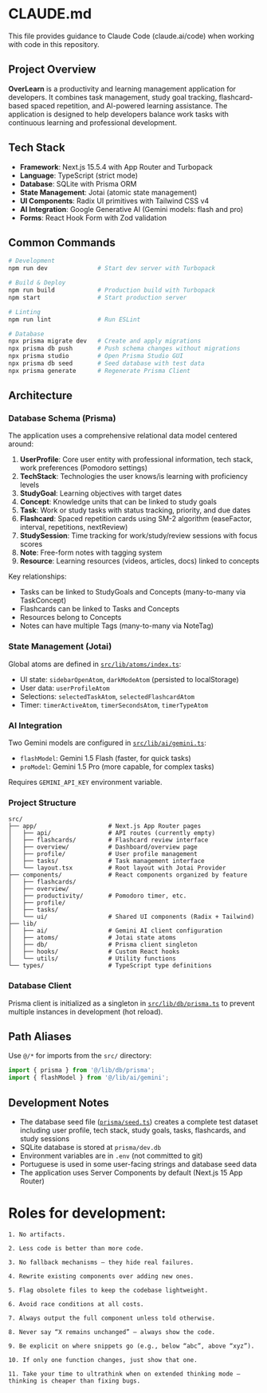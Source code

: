 # CLAUDE.md

This file provides guidance to Claude Code (claude.ai/code) when working with code in this repository.

## Project Overview

**OverLearn** is a productivity and learning management application for developers. It combines task management, study goal tracking, flashcard-based spaced repetition, and AI-powered learning assistance. The application is designed to help developers balance work tasks with continuous learning and professional development.

## Tech Stack

- **Framework**: Next.js 15.5.4 with App Router and Turbopack
- **Language**: TypeScript (strict mode)
- **Database**: SQLite with Prisma ORM
- **State Management**: Jotai (atomic state management)
- **UI Components**: Radix UI primitives with Tailwind CSS v4
- **AI Integration**: Google Generative AI (Gemini models: flash and pro)
- **Forms**: React Hook Form with Zod validation

## Common Commands

```bash
# Development
npm run dev              # Start dev server with Turbopack

# Build & Deploy
npm run build            # Production build with Turbopack
npm start                # Start production server

# Linting
npm run lint             # Run ESLint

# Database
npx prisma migrate dev   # Create and apply migrations
npx prisma db push       # Push schema changes without migrations
npx prisma studio        # Open Prisma Studio GUI
npx prisma db seed       # Seed database with test data
npx prisma generate      # Regenerate Prisma Client
```

## Architecture

### Database Schema (Prisma)

The application uses a comprehensive relational data model centered around:

1. **UserProfile**: Core user entity with professional information, tech stack, work preferences (Pomodoro settings)
2. **TechStack**: Technologies the user knows/is learning with proficiency levels
3. **StudyGoal**: Learning objectives with target dates
4. **Concept**: Knowledge units that can be linked to study goals
5. **Task**: Work or study tasks with status tracking, priority, and due dates
6. **Flashcard**: Spaced repetition cards using SM-2 algorithm (easeFactor, interval, repetitions, nextReview)
7. **StudySession**: Time tracking for work/study/review sessions with focus scores
8. **Note**: Free-form notes with tagging system
9. **Resource**: Learning resources (videos, articles, docs) linked to concepts

Key relationships:
- Tasks can be linked to StudyGoals and Concepts (many-to-many via TaskConcept)
- Flashcards can be linked to Tasks and Concepts
- Resources belong to Concepts
- Notes can have multiple Tags (many-to-many via NoteTag)

### State Management (Jotai)

Global atoms are defined in [`src/lib/atoms/index.ts`](src/lib/atoms/index.ts):
- UI state: `sidebarOpenAtom`, `darkModeAtom` (persisted to localStorage)
- User data: `userProfileAtom`
- Selections: `selectedTaskAtom`, `selectedFlashcardAtom`
- Timer: `timerActiveAtom`, `timerSecondsAtom`, `timerTypeAtom`

### AI Integration

Two Gemini models are configured in [`src/lib/ai/gemini.ts`](src/lib/ai/gemini.ts):
- `flashModel`: Gemini 1.5 Flash (faster, for quick tasks)
- `proModel`: Gemini 1.5 Pro (more capable, for complex tasks)

Requires `GEMINI_API_KEY` environment variable.

### Project Structure

```
src/
├── app/                    # Next.js App Router pages
│   ├── api/                # API routes (currently empty)
│   ├── flashcards/         # Flashcard review interface
│   ├── overview/           # Dashboard/overview page
│   ├── profile/            # User profile management
│   ├── tasks/              # Task management interface
│   └── layout.tsx          # Root layout with Jotai Provider
├── components/             # React components organized by feature
│   ├── flashcards/
│   ├── overview/
│   ├── productivity/       # Pomodoro timer, etc.
│   ├── profile/
│   ├── tasks/
│   └── ui/                 # Shared UI components (Radix + Tailwind)
├── lib/
│   ├── ai/                 # Gemini AI client configuration
│   ├── atoms/              # Jotai state atoms
│   ├── db/                 # Prisma client singleton
│   ├── hooks/              # Custom React hooks
│   └── utils/              # Utility functions
└── types/                  # TypeScript type definitions
```

### Database Client

Prisma client is initialized as a singleton in [`src/lib/db/prisma.ts`](src/lib/db/prisma.ts) to prevent multiple instances in development (hot reload).

## Path Aliases

Use `@/*` for imports from the `src/` directory:
```typescript
import { prisma } from '@/lib/db/prisma';
import { flashModel } from '@/lib/ai/gemini';
```

## Development Notes

- The database seed file ([`prisma/seed.ts`](prisma/seed.ts)) creates a complete test dataset including user profile, tech stack, study goals, tasks, flashcards, and study sessions
- SQLite database is stored at `prisma/dev.db`
- Environment variables are in `.env` (not committed to git)
- Portuguese is used in some user-facing strings and database seed data
- The application uses Server Components by default (Next.js 15 App Router)



# Roles for development:
    1. No artifacts.

    2. Less code is better than more code.

    3. No fallback mechanisms — they hide real failures.

    4. Rewrite existing components over adding new ones.

    5. Flag obsolete files to keep the codebase lightweight.

    6. Avoid race conditions at all costs.

    7. Always output the full component unless told otherwise.

    8. Never say “X remains unchanged” — always show the code.

    9. Be explicit on where snippets go (e.g., below “abc”, above “xyz”).

    10. If only one function changes, just show that one.

    11. Take your time to ultrathink when on extended thinking mode — thinking is cheaper than fixing bugs.
